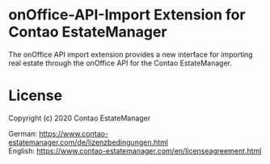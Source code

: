 # onOffice-API-Import Extension for Contao EstateManager
The onOffice API import extension provides a new interface for importing real estate through the onOffice API for the Contao EstateManager.

# License
Copyright (c) 2020 Contao EstateManager

German: https://www.contao-estatemanager.com/de/lizenzbedingungen.html \
English: https://www.contao-estatemanager.com/en/licenseagreement.html
